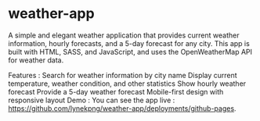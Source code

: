 # weather-app

A simple and elegant weather application that provides current weather information, hourly forecasts, and a 5-day forecast for any city. This app is built with HTML, SASS, and JavaScript, and uses the OpenWeatherMap API for weather data.


Features : 
Search for weather information by city name
Display current temperature, weather condition, and other statistics
Show hourly weather forecast
Provide a 5-day weather forecast
Mobile-first design with responsive layout
Demo : 
You can see the app live : https://github.com/lynekpng/weather-app/deployments/github-pages.


